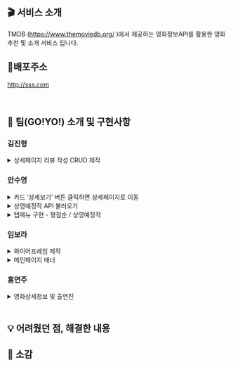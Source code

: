 ## 🎬 서비스 소개

TMDB (https://www.themoviedb.org/ )에서 제공하는 영화정보API를 활용한 영화추천 및 소개 서비스 입니다.

## 🔗배포주소

http://sss.com

<br>

## 🙌 팀(GO!YO!) 소개 및 구현사항

### 김진형

<details>
<summary>상세페이지 리뷰 작성 CRUD 제작</summary>
- To Create 버튼 클릭 시 리뷰 작성하는 form 표시<br>
- 리뷰 작성 form에 내용 입력 후 작성하기 버튼 클릭 시 리뷰를 localStorage에 저장 후 화면 새로고침 진행<br>
- 각 리뷰에서 삭제 버튼 클릭 시 사용자에게 리뷰 작성 시 등록 했던 패스워드를 입력하게 prompt창 표시<br>
- '정말로 삭제하시겠습니까'에서 확인 클릭 시 localStorage에 삭제 내용을 반영 후 화면 새로고침 진행
</details>

### 안수영

<details>
<summary>카드 ‘상세보기’ 버튼 클릭하면 상세페이지로 이동</summary>
- 상세보기 버튼 만들기(movie.js / upcomMov.js 파일 innerHTML 내용으로 넣음)<br>
- 영화카드에 마우스 가져가면 '상세보기' 버튼 나타남(index.css 파일에서 hover기능)
- '상세보기' 버튼 클릭하면 상세페이지로 새창을 열지 않고 현재 페이지에서 이동(영화 id값 innerHTML에 입력)
- [참고링크](https://stickode.tistory.com/182)
</details>
<details>
<summary>상영예정작 API 불러오기</summary>
- upcomMov.js 파일에 상영예정작 API 불러와 카드 1개 내용 만들기<br>
- index.js 파일에서 카드 20개 로드
</details>
<details>
<summary>탭메뉴 구현 - 평점순 / 상영예정작</summary>
- 각 탭 클릭하면 해당 영화차트만 보여줌(index.js에서 구현)<br>
- [참고링크](https://abcdqbbq.tistory.com/88)
</details>

### 임보라

<details>
<summary>와이어프레임 제작</summary>
- *Write here!*<br>
- *Write here!*
</details>
<details>
<summary>메인페이지 배너</summary>
- *Write here!*<br>
- *Write here!*
</details>

### 홍연주

<details>
<summary>영화상세정보 및 출연진</summary>
 - *Write here!*<br>
 - *Write here!*
</details>

<br>

## 💡 어려웠던 점, 해결한 내용

## 🎤 소감
